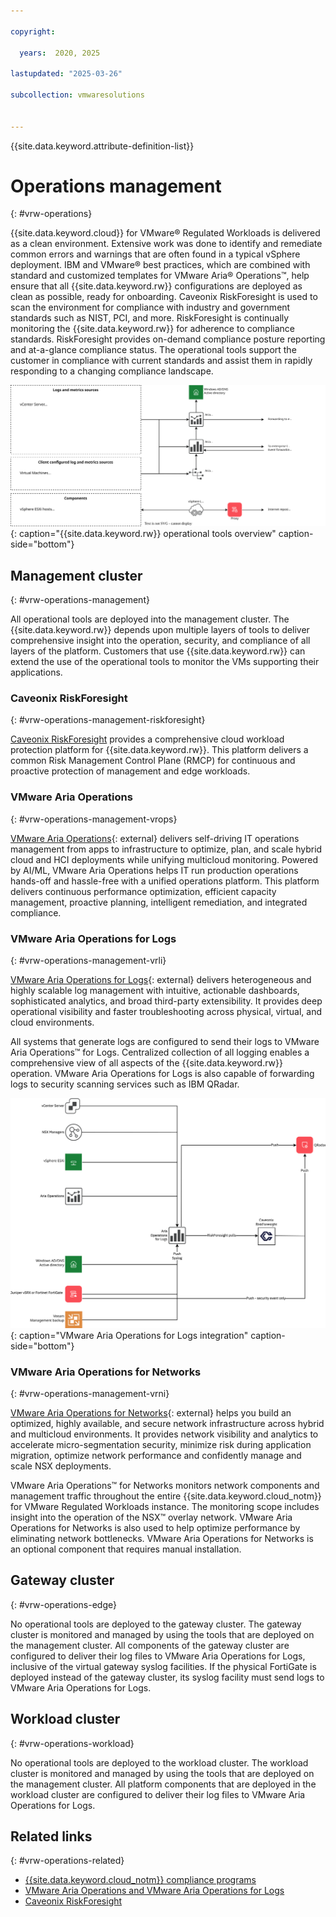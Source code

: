 ```yaml
---

copyright:

  years:  2020, 2025

lastupdated: "2025-03-26"

subcollection: vmwaresolutions


---
```


{{site.data.keyword.attribute-definition-list}}

# Operations management
{: #vrw-operations}

{{site.data.keyword.cloud}} for VMware® Regulated Workloads is delivered as a clean environment. Extensive work was done to identify and remediate common errors and warnings that are often found in a typical vSphere deployment. IBM and VMware® best practices, which are combined with standard and customized templates for VMware Aria® Operations™, help ensure that all {{site.data.keyword.rw}} configurations are deployed as clean as possible, ready for onboarding. Caveonix RiskForesight is used to scan the environment for compliance with industry and government standards such as NIST, PCI, and more. RiskForesight is continually monitoring the {{site.data.keyword.rw}} for adherence to compliance standards. RiskForesight provides on-demand compliance posture reporting and at-a-glance compliance status.
The operational tools support the customer in compliance with current standards and assist them in rapidly responding to a changing compliance landscape.

![{{site.data.keyword.rw}} operational tools overview](../../images/vrw-v2-opstools.svg "{{site.data.keyword.rw}} operational tools overview"){: caption="{{site.data.keyword.rw}} operational tools overview" caption-side="bottom"}

## Management cluster
{: #vrw-operations-management}

All operational tools are deployed into the management cluster. The {{site.data.keyword.rw}} depends upon multiple layers of tools to deliver comprehensive insight into the operation, security, and compliance of all layers of the platform. Customers that use {{site.data.keyword.rw}} can extend the use of the operational tools to monitor the VMs supporting their applications.

### Caveonix RiskForesight
{: #vrw-operations-management-riskforesight}

[Caveonix RiskForesight](/docs/vmwaresolutions?topic=vmwaresolutions-vrw-caveonix) provides a comprehensive cloud workload protection platform for {{site.data.keyword.rw}}. This platform delivers a common Risk Management Control Plane (RMCP) for continuous and proactive protection of management and edge workloads.

### VMware Aria Operations
{: #vrw-operations-management-vrops}

[VMware Aria Operations](https://www.vmware.com/products/cloud-infrastructure/cloud-foundation-operations){: external} delivers self-driving IT operations management from apps to infrastructure to optimize, plan, and scale hybrid cloud and HCI deployments while unifying multicloud monitoring. Powered by AI/ML, VMware Aria Operations helps IT run production operations hands-off and hassle-free with a unified operations platform. This platform delivers continuous performance optimization, efficient capacity management, proactive planning, intelligent remediation, and integrated compliance.

### VMware Aria Operations for Logs
{: #vrw-operations-management-vrli}

[VMware Aria Operations for Logs](https://www.vmware.com/products/cloud-infrastructure/cloud-foundation-operations){: external} delivers heterogeneous and highly scalable log management with intuitive, actionable dashboards, sophisticated analytics, and broad third-party extensibility. It provides deep operational visibility and faster troubleshooting across physical, virtual, and cloud environments.

All systems that generate logs are configured to send their logs to VMware Aria Operations™ for Logs. Centralized collection of all logging enables a comprehensive view of all aspects of the {{site.data.keyword.rw}} operation. VMware Aria Operations for Logs is also capable of forwarding logs to security scanning services such as IBM QRadar.

![VMware Aria Operations for Logs integration](../../images/vrw-v2-operations-logs-flow-2.svg "VMware Aria Operations for Logs integration"){: caption="VMware Aria Operations for Logs integration" caption-side="bottom"}

### VMware Aria Operations for Networks
{: #vrw-operations-management-vrni}

[VMware Aria Operations for Networks](https://www.vmware.com/products/cloud-infrastructure/vcf-operations-for-networks){: external} helps you build an optimized, highly available, and secure network infrastructure across hybrid and multicloud environments. It provides network visibility and analytics to accelerate micro-segmentation security, minimize risk during application migration, optimize network performance and confidently manage and scale NSX deployments.

VMware Aria Operations™ for Networks monitors network components and management traffic throughout the entire {{site.data.keyword.cloud_notm}} for VMware Regulated Workloads instance. The monitoring scope includes insight into the operation of the NSX™ overlay network. VMware Aria Operations for Networks is also used to help optimize performance by eliminating network bottlenecks. VMware Aria Operations for Networks is an optional component that requires manual installation.

## Gateway cluster
{: #vrw-operations-edge}

No operational tools are deployed to the gateway cluster. The gateway cluster is monitored and managed by using the tools that are deployed on the management cluster. All components of the gateway cluster are configured to deliver their log files to VMware Aria Operations for Logs, inclusive of the virtual gateway syslog facilities. If the physical FortiGate is deployed instead of the gateway cluster, its syslog facility must send logs to VMware Aria Operations for Logs.

## Workload cluster
{: #vrw-operations-workload}

No operational tools are deployed to the workload cluster. The workload cluster is monitored and managed by using the tools that are deployed on the management cluster. All platform components that are deployed in the workload cluster are configured to deliver their log files to VMware Aria Operations for Logs.

## Related links
{: #vrw-operations-related}

* [{{site.data.keyword.cloud_notm}} compliance programs](https://www.ibm.com/cloud/compliance)
* [VMware Aria Operations and VMware Aria Operations for Logs](/docs/vmwaresolutions?topic=vmwaresolutions-vrops_overview)
* [Caveonix RiskForesight](/docs/vmwaresolutions?topic=vmwaresolutions-caveonix_considerations)
